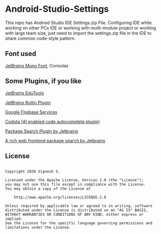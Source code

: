 # Android-Studio-Settings

This repo has Android Studio IDE Settings.zip File. Configuring IDE while working on other PCs IDE or working with multi-module project or working with large team size, just need to import the settings.zip file in the IDE to share common code-style pattern.

## Font used

<a href="https://www.jetbrains.com/lp/mono/">JetBrains Mono Font</a>, Consolas

## Some Plugins, if you like

<a href="https://plugins.jetbrains.com/plugin/10081-edutools">JetBrains EduTools</a>

<a href="https://plugins.jetbrains.com/plugin/6954-kotlin">JetBrains Kotlin Plugin</a>

<a href="https://plugins.jetbrains.com/plugin/12667-firebase-services">Google Firebase Services</a>

<a href="https://www.codota.com">Codota (AI enabled code autocomplete plugin)</a>

<a href="https://plugins.jetbrains.com/plugin/12507-package-search">Package Search Plugin by Jetbrains</a>

<a href="https://package-search.jetbrains.com/">A rich web frontend package search by Jetbrains</a>

## License

~~~

Copyright 2020 Vignesh S.

Licensed under the Apache License, Version 2.0 (the "License");
you may not use this file except in compliance with the License.
You may obtain a copy of the License at

    http://www.apache.org/licenses/LICENSE-2.0

Unless required by applicable law or agreed to in writing, software
distributed under the License is distributed on an "AS IS" BASIS, 
WITHOUT WARRANTIES OR CONDITIONS OF ANY KIND, either express or implied.
See the License for the specific language governing permissions and
limitations under the License.

~~~
